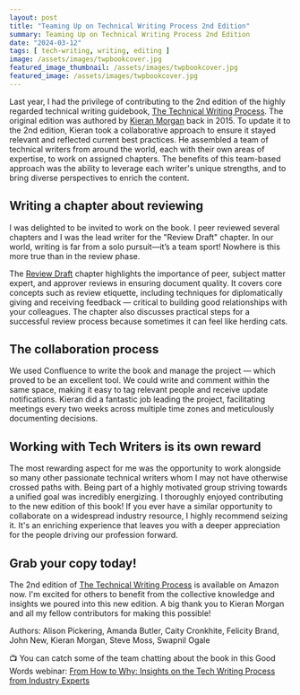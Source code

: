 ```yaml
---
layout: post
title: "Teaming Up on Technical Writing Process 2nd Edition"
summary: Teaming Up on Technical Writing Process 2nd Edition
date: "2024-03-12"
tags: [ tech-writing, writing, editing ]
image: /assets/images/twpbookcover.jpg
featured_image_thumbnail: /assets/images/twpbookcover.jpg
featured_image: /assets/images/twpbookcover.jpg
---
```



Last year, I had the privilege of contributing to the 2nd edition of the highly regarded technical writing guidebook, [The Technical Writing Process](https://boffin.education/the-technical-writing-process-2024-2nd-edition/). The original edition was authored by [Kieran Morgan](https://boffin.education/kieran-morgan/) back in 2015. To update it to the 2nd edition, Kieran took a collaborative approach to ensure it stayed relevant and reflected current best practices. He assembled a team of technical writers from around the world, each with their own areas of expertise, to work on assigned chapters. The benefits of this team-based approach was the ability to leverage each writer's unique strengths, and to bring diverse perspectives to enrich the content.


## Writing a chapter about reviewing

I was delighted to be invited to work on the book. I peer reviewed several chapters and I was the lead writer for the "Review Draft" chapter. In our world, writing is far from a solo pursuit—it’s a team sport! Nowhere is this more true than in the review phase. 

The [Review Draft](https://boffin.education/review-draft/) chapter highlights the importance of peer, subject matter expert, and approver reviews in ensuring document quality. It covers core concepts such as review etiquette, including techniques for diplomatically giving and receiving feedback — critical to building good relationships with your colleagues. The chapter also discusses practical steps for a successful review process because sometimes it can feel like herding cats. 


## The collaboration process

We used Confluence to write the book and manage the project — which proved to be an excellent tool. We could write and comment within the same space, making it easy to tag relevant people and receive update notifications. Kieran did a fantastic job leading the project, facilitating meetings every two weeks across multiple time zones and meticulously documenting decisions.


## Working with Tech Writers is its own reward

The most rewarding aspect for me was the opportunity to work alongside so many other passionate technical writers whom I may not have otherwise crossed paths with. Being part of a highly motivated group striving towards a unified goal was incredibly energizing. I thoroughly enjoyed contributing to the new edition of this book! If you ever have a similar opportunity to collaborate on a widespread industry resource, I highly recommend seizing it. It's an enriching experience that leaves you with a deeper appreciation for the people driving our profession forward.


## Grab your copy today!

The 2nd edition of [The Technical Writing Process](https://www.amazon.com/Technical-Writing-Process-Timeless-Techniques/dp/0994169329/) is available on Amazon now. I'm excited for others to benefit from the collective knowledge and insights we poured into this new edition. A big thank you to Kieran Morgan and all my fellow contributors for making this possible! 

Authors: Alison Pickering, Amanda Butler, Caity Cronkhite, Felicity Brand, John New, Kieran Morgan, Steve Moss, Swapnil Ogale

📺 You can catch some of the team chatting about the book in this Good Words webinar: [From How to Why: Insights on the Tech Writing Process from Industry Experts](https://www.youtube.com/watch?v=QvSUWR9IA5k)
